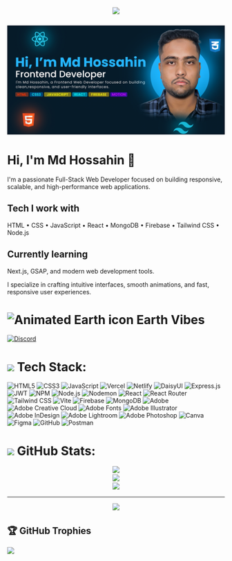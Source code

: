 <h1 align="center">
  <a href="https://git.io/typing-svg">
    <img src="https://readme-typing-svg.herokuapp.com/?lines=Hello,+There!+👋;This+is+Md+Hossahin....;Nice+to+meet+you!&center=true&size=30">
  </a>
</h1>

![Github Banner](https://github.com/Hossahin/Hossahin/blob/main/Github%20banner.png?raw=true)



# Hi, I'm Md Hossahin 👋

I'm a passionate Full-Stack Web Developer focused on building responsive, scalable, and high-performance web applications.

## Tech I work with
HTML • CSS • JavaScript • React • MongoDB • Firebase • Tailwind CSS • Node.js

## Currently learning
Next.js, GSAP, and modern web development tools.

I specialize in crafting intuitive interfaces, smooth animations, and fast, responsive user experiences.


# <img src="https://media2.giphy.com/media/l0MYt5jPR6QX5pnqM/giphy.gif?cid=ecf05e47vw5pjwzviy6nzkkaciv3w5zdsr1qx3hf15m07qln&rid=giphy.gif" width="32" alt="Animated Earth icon"> Earth Vibes


[![Discord](https://img.shields.io/badge/Discord-%237289DA.svg?logo=discord&logoColor=white)](https://discord.gg/https://discord.gg/EAqAx6uwXm)

# <img src="https://media2.giphy.com/media/QssGEmpkyEOhBCb7e1/giphy.gif?cid=ecf05e47a0n3gi1bfqntqmob8g9aid1oyj2wr3ds3mg700bl&rid=giphy.gif" width="32"> Tech Stack:

![HTML5](https://img.shields.io/badge/-HTML5-FEFBFB?style=flat&logo=html5&logoColor=E34F26&color=A63013)
![CSS3](https://img.shields.io/badge/-CSS3-EAF5FF?style=flat&logo=css3&logoColor=1572B6&color=0B3B6E)
![JavaScript](https://img.shields.io/badge/-JavaScript-FFFBEB?style=flat&logo=javascript&logoColor=F7DF1E&color=B28900)
![Vercel](https://img.shields.io/badge/-Vercel-F0F0F0?style=flat&logo=vercel&logoColor=000000&color=3D3D3D)
![Netlify](https://img.shields.io/badge/-Netlify-D9FCFB?style=flat&logo=netlify&logoColor=00C7B7&color=006A66)
![DaisyUI](https://img.shields.io/badge/-DaisyUI-F4F0FF?style=flat&logo=daisyui&logoColor=5A0EF8&color=3400B0)
![Express.js](https://img.shields.io/badge/-Express.js-D9DBDF?style=flat&logo=express&logoColor=404d59&color=1F2024)
![JWT](https://img.shields.io/badge/-JWT-E6E6E6?style=flat&logo=jsonwebtokens&logoColor=000000&color=333333)
![NPM](https://img.shields.io/badge/-NPM-FFD6D6?style=flat&logo=npm&logoColor=CB3837&color=8F2120)
![Node.js](https://img.shields.io/badge/-Node.js-D9EBD9?style=flat&logo=node.js&logoColor=6DA55F&color=2B4B22)
![Nodemon](https://img.shields.io/badge/-Nodemon-D7D6CB?style=flat&logo=nodemon&logoColor=323330&color=0F0F0B)
![React](https://img.shields.io/badge/-React-CAD6E0?style=flat&logo=react&logoColor=61DAFB&color=2F4660)
![React Router](https://img.shields.io/badge/-React_Router-ECC9C9?style=flat&logo=react-router&logoColor=CA4245&color=661A1B)
![Tailwind CSS](https://img.shields.io/badge/-TailwindCSS-C9E7E5?style=flat&logo=tailwind-css&logoColor=38B2AC&color=18544E)
![Vite](https://img.shields.io/badge/-Vite-C8D1FF?style=flat&logo=vite&logoColor=646CFF&color=2C357A)
![Firebase](https://img.shields.io/badge/-Firebase-FFFDE1?style=flat&logo=firebase&logoColor=FFCA28&color=BFA91B)
![MongoDB](https://img.shields.io/badge/-MongoDB-C9E2C6?style=flat&logo=mongodb&logoColor=47A248&color=2B5726)
![Adobe](https://img.shields.io/badge/-Adobe-FFD3D3?style=flat&logo=adobe&logoColor=FF0000&color=800000)
![Adobe Creative Cloud](https://img.shields.io/badge/-Adobe_Creative_Cloud-F4B8B8?style=flat&logo=adobecreativecloud&logoColor=DA1F26&color=7E0D0E)
![Adobe Fonts](https://img.shields.io/badge/-Adobe_Fonts-D6D8E2?style=flat&logo=adobefonts&logoColor=000B1D&color=0C0F15)
![Adobe Illustrator](https://img.shields.io/badge/-Adobe_Illustrator-FFF4D7?style=flat&logo=adobeillustrator&logoColor=FF9A00&color=B26D00)
![Adobe InDesign](https://img.shields.io/badge/-Adobe_InDesign-EBC9C9?style=flat&logo=adobeindesign&logoColor=49021F&color=2A0F0F)
![Adobe Lightroom](https://img.shields.io/badge/-Adobe_Lightroom-CDE5FF?style=flat&logo=adobelightroom&logoColor=31A8FF&color=1B4A7F)
![Adobe Photoshop](https://img.shields.io/badge/-Adobe_Photoshop-CDE5FF?style=flat&logo=adobephotoshop&logoColor=31A8FF&color=1B4A7F)
![Canva](https://img.shields.io/badge/-Canva-CCF0F2?style=flat&logo=canva&logoColor=00C4CC&color=006F74)
![Figma](https://img.shields.io/badge/-Figma-FDE9E6?style=flat&logo=figma&logoColor=F24E1E&color=7C1A14)
![GitHub](https://img.shields.io/badge/-GitHub-C7C7C7?style=flat&logo=github&logoColor=121011&color=383838)
![Postman](https://img.shields.io/badge/-Postman-FFE2DB?style=flat&logo=postman&logoColor=FF6C37&color=B24217)



# <img src="https://media.giphy.com/media/iY8CRBdQXODJSCERIr/giphy.gif" width="32"> GitHub Stats:
<p align="center">
  <img src="https://github-readme-stats.vercel.app/api?username=Hossahin&theme=transparent&hide_border=true&include_all_commits=false&count_private=false" /><br/>
  <img src="https://nirzak-streak-stats.vercel.app/?user=Hossahin&theme=transparent&hide_border=true" /><br/>
  <img src="https://github-readme-stats.vercel.app/api/top-langs/?username=Hossahin&theme=transparent&hide_border=true&include_all_commits=false&count_private=false&layout=compact" />
</p>

---

<p align="center">
  <a href="https://visitcount.itsvg.in"><img src="https://visitcount.itsvg.in/api?id=Hossahin&icon=0&color=0" /></a>
</p>



## 🏆 GitHub Trophies

![](https://github-profile-trophy.vercel.app/?username=Hossahin&theme=radical&no-frame=false&no-bg=false&margin-w=4)
